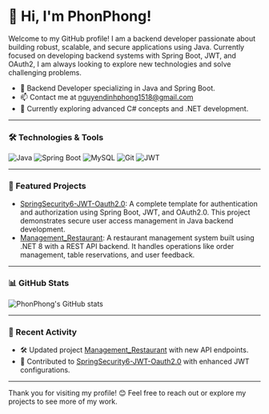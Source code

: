 # 👋 Hi, I'm PhonPhong!

Welcome to my GitHub profile! I am a backend developer passionate about building robust, scalable, and secure applications using Java. Currently focused on developing backend systems with Spring Boot, JWT, and OAuth2, I am always looking to explore new technologies and solve challenging problems.

- 💼 Backend Developer specializing in Java and Spring Boot.
- 📫 Contact me at [nguyendinhphong1518@gmail.com](mailto:nguyendinhphong1518@gmail.com)
- 🌱 Currently exploring advanced C# concepts and .NET development.

---

### 🛠️ Technologies & Tools
![Java](https://img.shields.io/badge/Java-ED8B00?style=for-the-badge&logo=java&logoColor=white)
![Spring Boot](https://img.shields.io/badge/Spring%20Boot-6DB33F?style=for-the-badge&logo=spring-boot&logoColor=white)
![MySQL](https://img.shields.io/badge/MySQL-4479A1?style=for-the-badge&logo=mysql&logoColor=white)
![Git](https://img.shields.io/badge/Git-F05032?style=for-the-badge&logo=git&logoColor=white)
![JWT](https://img.shields.io/badge/JWT-000000?style=for-the-badge&logo=JSON%20web%20tokens&logoColor=white)

---

### 📂 Featured Projects

- [SpringSecurity6-JWT-Oauth2.0](https://github.com/phonphong/SpringSecurity6-JWT-Oauth2.0): A complete template for authentication and authorization using Spring Boot, JWT, and OAuth2.0. This project demonstrates secure user access management in Java backend development.
- [Management_Restaurant](https://github.com/phonphong/Manage-Restaurant): A restaurant management system built using .NET 8 with a REST API backend. It handles operations like order management, table reservations, and user feedback.

---

### 📊 GitHub Stats
![PhonPhong's GitHub stats](https://github-readme-stats.vercel.app/api?username=phonphong&show_icons=true&theme=radical)

---

### 🚀 Recent Activity
- 🛠 Updated project [Management_Restaurant](https://github.com/phonphong/Manage-Restaurant) with new API endpoints.
- 🔧 Contributed to [SpringSecurity6-JWT-Oauth2.0](https://github.com/phonphong/SpringSecurity6-JWT-Oauth2.0) with enhanced JWT configurations.

---

Thank you for visiting my profile! 😊 Feel free to reach out or explore my projects to see more of my work.
